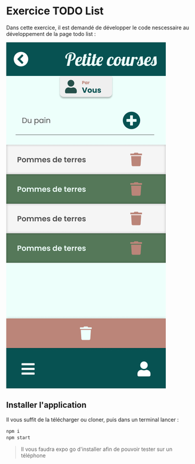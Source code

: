# Exercice TODO List

Dans cette exercice, il est demandé de développer le code nescessaire au développement de la page todo list :

![Todo List](./assets/todo-list.png)

## Installer l'application

Il vous suffit de la télécharger ou cloner, puis dans un terminal lancer :

```bash
npm i
npm start
```

> Il vous faudra expo go d'installer afin de pouvoir tester sur un téléphone
